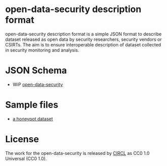 # open-data-security description format

open-data-security description format is a simple JSON format to describe dataset released
as open data by security researchers, security vendors or CSIRTs. The aim is to ensure interoperable description of dataset collected in security monitoring and analysis.

# JSON Schema

* WiP [open-data-security](schema.json)

# Sample files

* [a honeypot dataset](sample/sample.json)

# License

The work for the open-data-security is released by [CIRCL](https://www.circl.lu/) as CC0 1.0 Universal (CC0 1.0).

